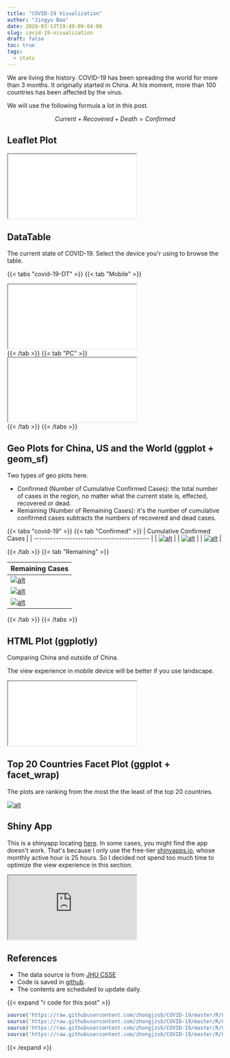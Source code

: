 ```yaml
---
title: "COVID-19 Visualization"
author: "Jingyu Bao"
date: 2020-03-13T19:49:09-04:00
slug: covid-19-visualization
draft: false
toc: true
tags:
  - stats
---
```


We are living the history. COVID-19 has been spreading the world for more than 3 months. It originally started in China. At his moment, more than 100 countries has been affected by the virus.

We will use the following formula a lot in this post.

$$
Current + Recovered + Death = Confirmed
$$

## Leaflet Plot

<div class='iframe-container'>
    <iframe src="/images/leaflet-plot.html" allowfullscreen></iframe>
</div>

## DataTable

The current state of COVID-19. Select the device you'r using to browse the table.

{{< tabs "covid-19-DT" >}}
{{< tab "Mobile" >}}
<div class='iframe-container iframe-r-dt'>
<iframe src="/images/covid-19-DT-mobile.html" allowfullscreen></iframe>
</div>
{{< /tab >}}
{{< tab "PC" >}}
<div class='iframe-container iframe-r-dt'>
<iframe src="/images/covid-19-DT.html" allowfullscreen></iframe>
</div>
{{< /tab >}}
{{< /tabs >}}


## Geo Plots for China, US and the World (ggplot + geom_sf)

Two types of geo plots here.

- Confirmed (Number of Cumulative Confirmed Cases): the total number of cases in the region, no matter what the current state is, effected, recovered or dead.
- Remaining (Number of Remaining Cases): it's the number of cumulative confirmed cases subtracts the numbers of recovered and dead cases.

<!-- | Cumulative Confirmed Cases                 | Remaining Cases                        |
| ------------------------------------------ | -------------------------------------- |
| [![alt][china_confirmed]][china_confirmed] | [![alt][china_current]][china_current] |
| [![alt][us_confirmed]][us_confirmed]       | [![alt][us_current]][us_current]       |
| [![alt][world_confirmed]][world_confirmed] | [![alt][world_current]][world_current] | -->

{{< tabs "covid-19" >}}
{{< tab "Confirmed" >}}
| Cumulative Confirmed Cases                 |
| ------------------------------------------ |
| [![alt][china_confirmed]][china_confirmed] |
| [![alt][us_confirmed]][us_confirmed]       |
| [![alt][world_confirmed]][world_confirmed] |

[china_confirmed]: https://github.com/zhongjzsb/COVID-19/blob/master/static/images/china_confirmed.gif?raw=true
[us_confirmed]: https://github.com/zhongjzsb/COVID-19/blob/master/static/images/us_confirmed.gif?raw=true
[world_confirmed]: https://github.com/zhongjzsb/COVID-19/blob/master/static/images/world_confirmed.gif?raw=true

{{< /tab >}}
{{< tab "Remaining" >}}

| Remaining Cases                        |
| -------------------------------------- |
| [![alt][china_current]][china_current] |
| [![alt][us_current]][us_current]       |
| [![alt][world_current]][world_current] |

[china_current]: https://github.com/zhongjzsb/COVID-19/blob/master/static/images/china_current.gif?raw=true
[us_current]: https://github.com/zhongjzsb/COVID-19/blob/master/static/images/us_current.gif?raw=true
[world_current]: https://github.com/zhongjzsb/COVID-19/blob/master/static/images/world_current.gif?raw=true

{{< /tab >}}
{{< /tabs >}}


## HTML Plot (ggplotly)

Comparing China and outside of China.

The view experience in mobile device will be better if you use landscape.

<div class='iframe-container'>
    <iframe src="/images/china-vs-outside.html" allowfullscreen></iframe>
</div>

## Top 20 Countries Facet Plot (ggplot + facet_wrap)

The plots are ranking from the most the the least of the top 20 countries.

[![alt][top20countries]][top20countries]

[top20countries]: https://github.com/zhongjzsb/COVID-19/blob/master/static/images/top20countries.png?raw=true

## Shiny App

This is a shinyapp locating [here](https://zhongjzsb.shinyapps.io/covid-19/). In some cases, you might find the app doesn't work. That's because I only use the free-tier [shinyapps.io](https://www.shinyapps.io/), whose monthly active hour is 25 hours. So I decided not spend too much time to optimize the view experience in this section.

<div class='iframe-container'>
<iframe src="https://zhongjzsb.shinyapps.io/covid-19/"></iframe>
</div>


## References

- The data source is from [JHU CSSE](https://github.com/CSSEGISandData/COVID-19)
- Code is saved in [github](https://github.com/zhongjzsb/COVID-19).
- The contents are scheduled to update daily.

{{< expand "r code for this post" >}}

```r
source('https://raw.githubusercontent.com/zhongjzsb/COVID-19/master/R/01-fetch-data.R')
source('https://raw.githubusercontent.com/zhongjzsb/COVID-19/master/R/03-ggplotly-plot.R')
source('https://raw.githubusercontent.com/zhongjzsb/COVID-19/master/R/06-leaflet-plot.R')
source('https://raw.githubusercontent.com/zhongjzsb/COVID-19/master/R/07-datatable.R')
```

{{< /expand >}}
